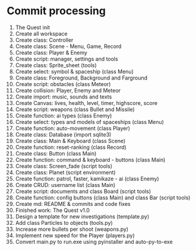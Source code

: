 # Commit processing

1. The Quest init
2. Create all workspace
3. Create class: Controller
4. Create class: Scene - Menu, Game, Record
5. Create class: Player & Enemy
6. Create script: manager, settings and tools
7. Create class: Sprite_sheet (tools)
8. Create select: symbol & spaceship (class Menu)
9. Create class: Foreground, Background and Farground
10. Create script: obstacles (class Meteor)
11. Create collision: Player, Enemy and Meteor
12. Create import: music, sounds and texts
13. Create Canvas: lives, health, level, timer, highscore, score
14. Create script: weapons (class Bullet and Missile)
15. Create function: ai types (class Enemy)
16. Create select: types and models of spaceships (class Menu)
17. Create function: auto-movement (class Player)
18. Create class: Database (import sqlite3)
19. Create class: Main & Keyboard (class Scene)
20. Create function: reset-ranking (class Record)
21. Create class: Button (class Main)
22. Create function: command & keyboard - buttons (class Main)
23. Create class: Screen_fade (script tools)
24. Create class: Planet (script environment)
25. Create function: patrol, faster, kamikaze - ai (class Enemy)
26. Create CRUD: username list (class Main)
27. Create script: documents and class Board (script tools)
28. Create function: config buttons (class Main) and class Bar (script tools)
29. Create md: README & commits and code fixes
30. Finished work: The Quest v1.0
31. Design a template for new investigations (template.py)
32. Add class Particles to objects (tools.py)
33. Increase more bullets per shoot (weapons.py)
34. Implement new speed for the Player (players.py)
35. Convert main.py to run.exe using pyinstaller and auto-py-to-exe
